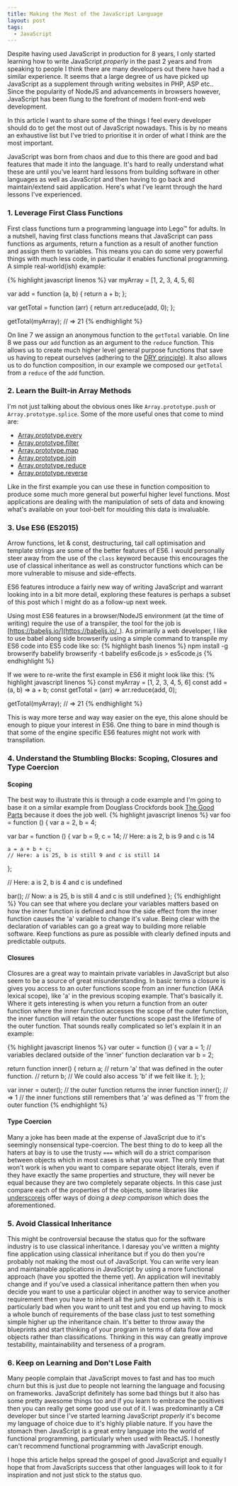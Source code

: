 ```yaml
---
title: Making the Most of the JavaScript Language
layout: post
tags:
  - JavaScript
---
```


Despite having used JavaScript in production for 8 years, I only started learning how to write JavaScript *properly* in the past 2 years and from speaking to people I think there are many developers out there have had a similar experience. It seems that a large degree of us have picked up JavaScript as a supplement through writing websites in PHP, ASP etc.. Since the popularity of NodeJS and advancements in browsers however, JavaScript has been flung to the forefront of modern front-end web development.

In this article I want to share some of the things I feel every developer should do to get the most out of JavaScript nowadays. This is by no means an exhaustive list but I've tried to prioritise it in order of what I think are the most important.

JavaScript was born from chaos and due to this there are good and bad features that made it into the language. It's hard to really understand what these are until you've learnt hard lessons from building software in other languages as well as JavaScript and then having to go back and maintain/extend said application. Here's what I've learnt through the hard lessons I've experienced.

### 1. Leverage First Class Functions
First class functions turn a programming language into Lego™ for adults. In a nutshell, having first class functions means that JavaScript can pass functions as arguments, return a function as a result of another function and assign them to variables. This means you can do some very powerful things with much less code, in particular it enables functional programming. A simple real-world(ish) example:

{% highlight javascript linenos %}
var myArray = [1, 2, 3, 4, 5, 6]

var add = function (a, b) {
  return a + b;
};

var getTotal = function (arr) {
  return arr.reduce(add, 0);
};

getTotal(myArray); // => 21
{% endhighlight %}

On line 7 we assign an anonymous function to the `getTotal` variable. On line 8 we pass our `add` function as an argument to the `reduce` function.
This allows us to create much higher level general purpose functions that save us having to repeat ourselves (adhering to the [DRY principle](https://en.wikipedia.org/wiki/Don't_repeat_yourself)). It also allows us to do function composition, in our example we composed our `getTotal` from a `reduce` of the `add` function.

### 2. Learn the Built-in Array Methods
I'm not just talking about the obvious ones like `Array.prototype.push` or `Array.prototype.splice`. Some of the more useful ones that come to mind are:

- [Array.prototype.every](https://developer.mozilla.org/en-US/docs/Web/JavaScript/Reference/Global_Objects/Array/every)
- [Array.prototype.filter](https://developer.mozilla.org/en-US/docs/Web/JavaScript/Reference/Global_Objects/Array/filter)
- [Array.prototype.map](https://developer.mozilla.org/en-US/docs/Web/JavaScript/Reference/Global_Objects/Array/map)
- [Array.prototype.join](https://developer.mozilla.org/en-US/docs/Web/JavaScript/Reference/Global_Objects/Array/join)
- [Array.prototype.reduce](https://developer.mozilla.org/en-US/docs/Web/JavaScript/Reference/Global_Objects/Array/reduce)
- [Array.prototype.reverse](https://developer.mozilla.org/en-US/docs/Web/JavaScript/Reference/Global_Objects/Array/reverse)

Like in the first example you can use these in function composition to produce some much more general but powerful higher level functions. Most applications are dealing with the manipulation of sets of data and knowing what's available on your tool-belt for moulding this data is invaluable.

### 3. Use ES6 (ES2015)
Arrow functions, let & const, destructuring, tail call optimisation and template strings are some of the better features of ES6. I would personally steer away from the use of the `class` keyword because this encourages the use of classical inheritance as well as constructor functions which can be more vulnerable to misuse and side-effects.

ES6 features introduce a fairly new way of writing JavaScript and warrant looking into in a bit more detail, exploring these features is perhaps a subset of this post which I might do as a follow-up next week.

Using most ES6 features in a browser/NodeJS environment (at the time of writing) require the use of a transpiler, the tool for the job is [https://babeljs.io/](https://babeljs.io/_). As primarily a web developer, I like to use babel along side browserify using a simple command to transpile my ES6 code into ES5 code like so:
{% highlight bash linenos %}
npm install -g browserify babelify
browserify -t babelify es6code.js > es5code.js
{% endhighlight %}

If we were to re-write the first example in ES6 it might look like this:
{% highlight javascript linenos %}
const myArray = [1, 2, 3, 4, 5, 6]
const add = (a, b) => a + b;
const getTotal = (arr) => arr.reduce(add, 0);

getTotal(myArray); // => 21
{% endhighlight %}

This is way more terse and way way easier on the eye, this alone should be enough to pique your interest in ES6.
One thing to bare in mind though is that some of the engine specific ES6 features might not work with transpilation.

### 4. Understand the Stumbling Blocks: Scoping, Closures and Type Coercion

#### Scoping
The best way to illustrate this is through a code example and I'm going to base it on a similar example from Douglass Crockfords book [The Good Parts](http://www.amazon.com/exec/obidos/ASIN/0596517742/wrrrldwideweb) because it does the job well.
{% highlight javascript linenos %}
var foo = function () {
  var a = 2,
      b = 4;

  var bar = function () {
    var b = 9,
        c = 14;
    // Here: a is 2, b is 9 and c is 14

    a = a + b + c;
    // Here: a is 25, b is still 9 and c is still 14
  };

  // Here: a is 2, b is 4 and c is undefined

  bar();
  // Now: a is 25, b is still 4 and c is still undefined
};
{% endhighlight %}
You can see that where you declare your variables matters based on how the inner function is defined and how the side effect from the inner function causes the 'a' variable to change it's value. Being clear with the declaration of variables can go a great way to building more reliable software. Keep functions as pure as possible with clearly defined inputs and predictable outputs.

#### Closures
Closures are a great way to maintain private variables in JavaScript but also seem to be a source of great misunderstanding. In basic terms a closure is gives you access to an outer functions scope from an inner function (AKA lexical scope), like 'a' in the previous scoping example. That's basically it. Where it gets interesting is when you return a function from an outer function where the inner function accesses the scope of the outer function, the inner function will retain the outer functions scope past the lifetime of the outer function. That sounds really complicated so let's explain it in an example:

{% highlight javascript linenos %}
var outer = function () {
  var a = 1; // variables declared outside of the 'inner' function declaration
  var b = 2;
  
  return function inner() {
    return a; // return 'a' that was defined in the outer function.
    // return b; // We could also access 'b' if we felt like it.
  };
};

var inner = outer(); // the outer function returns the inner function
inner(); // => 1 // the inner functions still remembers that 'a' was defined as '1' from the outer function
{% endhighlight %}

#### Type Coercion
Many a joke has been made at the expense of JavaScript due to it's seemingly nonsensical type-coercion. The best thing to do to keep all the haters at bay is to use the trusty `===` which will do a strict comparison between objects which in most cases is what you want. The only time that won't work is when you want to compare separate object literals, even if they have exactly the same properties and structure, they will never be equal because they are two completely separate objects. In this case just compare each of the properties of the objects, some libraries like [underscorejs](http://underscorejs.org/) offer ways of doing a *deep comparison* which does the aforementioned.

### 5. Avoid Classical Inheritance
This might be controversial because the status quo for the software industry is to use classical inheritance. I daresay you've written a mighty fine application using classical inheritance but if you do then you're probably not making the most out of JavaScript. You can write very lean and maintainable applications in JavaScript by using a more functional approach (have you spotted the theme yet).
An application will inevitably change and if you've used a classical inheritance pattern then when you decide you want to use a particular object in another way to service another requirement then you have to inherit all the junk that comes with it. This is particularly bad when you want to unit test and you end up having to mock a whole bunch of requirements of the base class just to test something simple higher up the inheritance chain.
It's better to throw away the blueprints and start thinking of your program in terms of data flow and objects rather than classifications. Thinking in this way can greatly improve testability, maintainability and terseness of a program.

### 6. Keep on Learning and Don't Lose Faith
Many people complain that JavaScript moves to fast and has too much churn but this is just due to people not learning the language and focusing on frameworks. JavaScript definitely has some bad things but it also has some pretty awesome things too and if you learn to embrace the positives then you can really get some good use out of it. I was predominantly a C# developer but since I've started learning JavaScript *properly* it's become my language of choice due to it's highly pliable nature. If you have the stomach then JavaScript is a great entry language into the world of functional programming, particularly when used with ReactJS. I honestly can't recommend functional programming with JavaScript enough.

I hope this article helps spread the gospel of good JavaScript and equally I hope that from JavaScripts success that other languages will look to it for inspiration and not just stick to the status quo.
